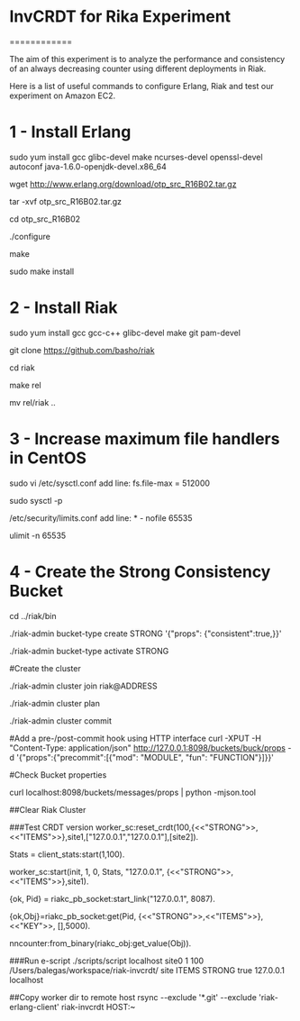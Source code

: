 # InvCRDT for Rika Experiment
============

The aim of this experiment is to analyze the performance and consistency of an always decreasing counter using different deployments in Riak.

Here is a list of useful commands to configure Erlang, Riak and test our experiment on Amazon EC2.

# 1 - Install Erlang

sudo yum install gcc glibc-devel make ncurses-devel openssl-devel autoconf java-1.6.0-openjdk-devel.x86_64

wget http://www.erlang.org/download/otp_src_R16B02.tar.gz

tar -xvf otp_src_R16B02.tar.gz

cd otp_src_R16B02

./configure

make

sudo make install

# 2 - Install Riak

sudo yum install gcc gcc-c++ glibc-devel make git pam-devel

git clone https://github.com/basho/riak

cd riak

make rel

mv rel/riak ..

# 3 - Increase maximum file handlers in CentOS
sudo vi /etc/sysctl.conf		add line: fs.file-max = 512000

sudo sysctl -p

/etc/security/limits.conf 		add line: * - nofile 65535

ulimit -n 65535

# 4 - Create the Strong Consistency Bucket

cd ../riak/bin

./riak-admin bucket-type create STRONG '{"props": {"consistent":true,}}'

./riak-admin bucket-type activate STRONG

#Create the cluster

./riak-admin cluster join riak@ADDRESS

./riak-admin cluster plan

./riak-admin cluster commit

#Add a pre-/post-commit hook using HTTP interface
curl -XPUT -H "Content-Type: application/json" http://127.0.0.1:8098/buckets/buck/props -d '{"props":{"precommit":[{"mod": "MODULE", "fun": "FUNCTION"}]}}'

#Check Bucket properties

curl localhost:8098/buckets/messages/props | python -mjson.tool


##Clear Riak Cluster



###Test CRDT version
worker_sc:reset_crdt(100,{<<"STRONG">>,<<"ITEMS">>},site1,["127.0.0.1","127.0.0.1"],[site2]).

Stats = client_stats:start(1,100).

worker_sc:start(init, 1, 0, Stats, "127.0.0.1", {<<"STRONG">>,<<"ITEMS">>},site1).

{ok, Pid} = riakc_pb_socket:start_link("127.0.0.1", 8087).

{ok,Obj}=riakc_pb_socket:get(Pid, {<<"STRONG">>,<<"ITEMS">>}, <<"KEY">>, [],5000).

nncounter:from_binary(riakc_obj:get_value(Obj)).

###Run e-script
./scripts/script localhost site0 1 100 /Users/balegas/workspace/riak-invcrdt/ site ITEMS STRONG true 127.0.0.1 localhost

##Copy worker dir to remote host
rsync --exclude '*.git' --exclude 'riak-erlang-client' riak-invcrdt HOST:~




